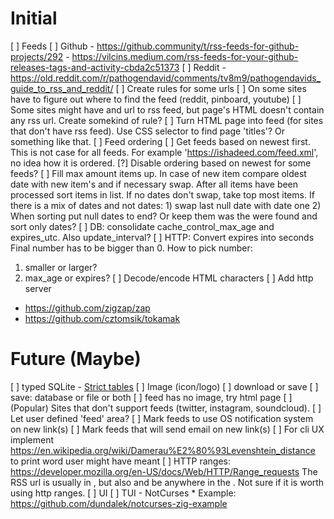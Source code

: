 # Initial
[ ] Feeds
  [ ] Github
      - https://github.community/t/rss-feeds-for-github-projects/292
      - https://vilcins.medium.com/rss-feeds-for-your-github-releases-tags-and-activity-cbda2c51373
  [ ] Reddit
      - https://old.reddit.com/r/pathogendavid/comments/tv8m9/pathogendavids_guide_to_rss_and_reddit/
  [ ] Create rules for some urls
    [ ] On some sites have to figure out where to find the feed (reddit, pinboard, youtube)
    [ ] Some sites might have and url to rss feed, but page's HTML doesn't contain
        any rss url. Create somekind of rule?
  [ ] Turn HTML page into feed (for sites that don't have rss feed). Use CSS 
      selector to find page 'titles'? Or something like that.
  [ ] Feed ordering
      [ ] Get feeds based on newest first. This is not case for all feeds.
      For example 'https://ishadeed.com/feed.xml', no idea how it is ordered.
      [?] Disable ordering based on newest for some feeds?
      [ ] Fill max amount items up. In case of new item compare oldest date
      with new item's and if necessary swap. After all items have been processed
      sort items in list. If no dates don't swap, take top most items. 
      If there is a mix of dates and not dates: 
      1) swap last null date with date one
      2) When sorting put null dates to end? Or keep them was the were found and
      sort only dates?
[ ] DB: consolidate cache_control_max_age and expires_utc. Also update_interval?
  [ ] HTTP: Convert expires into seconds
  Final number has to be bigger than 0.
  How to pick number:
  1) smaller or larger? 
  2) max_age or expires?
[ ] Decode/encode HTML characters
[ ] Add http server
  - https://github.com/zigzap/zap
  - https://github.com/cztomsik/tokamak


# Future (Maybe)
[ ] typed SQLite - [Strict tables](https://www.sqlite.org/stricttables.html)
[ ] Image (icon/logo)
  [ ] download or save
  [ ] save: database or file or both
  [ ] feed has no image, try html page
[ ] (Popular) Sites that don't support feeds (twitter, instagram, soundcloud).
  [ ] Let user defined 'feed' area?
[ ] Mark feeds to use OS notification system on new link(s)
[ ] Mark feeds that will send email on new link(s)
[ ] For cli UX implement https://en.wikipedia.org/wiki/Damerau%E2%80%93Levenshtein_distance to print word user might have meant
[ ] HTTP ranges: https://developer.mozilla.org/en-US/docs/Web/HTTP/Range_requests
    The RSS url is usually in <head>, but also and be anywhere in the <body>.
    Not sure if it is worth using http ranges.
[ ] UI
  [ ] TUI - NotCurses
    * Example: https://github.com/dundalek/notcurses-zig-example
